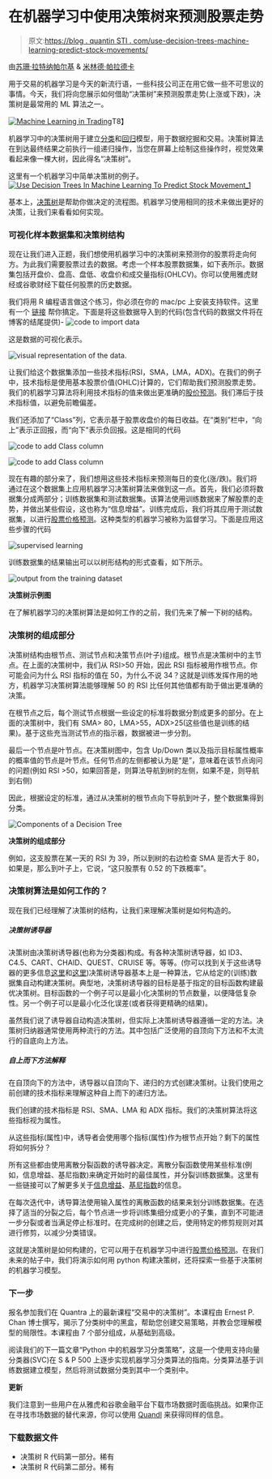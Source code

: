 # 在机器学习中使用决策树来预测股票走势

> 原文:[https://blog . quantin STI . com/use-decision-trees-machine-learning-predict-stock-movements/](https://blog.quantinsti.com/use-decision-trees-machine-learning-predict-stock-movements/)

由[苏珊·拉特纳帕尔基](https://twitter.com/ssushh_79?lang=en) & [米林德·帕拉德卡](https://in.linkedin.com/in/milind-paradkar-b37292107)

用于交易的机器学习是今天的新流行语，一些科技公司正在用它做一些不可思议的事情。今天，我们将向您展示如何借助“决策树”来预测股票走势(上涨或下跌)，决策树是最常用的 ML 算法之一。

[![Machine Learning in Trading](../Images/4bd0a863b70ada6b41c3b47e3dc176af.png)](https://quantra.quantinsti.com/machine-learning-for-trading-ebook)T8】

机器学习中的决策树用于建立[分类](https://quantra.quantinsti.com/course/trading-machine-learning-classification-svm)和[回归](https://quantra.quantinsti.com/course/trading-with-machine-learning-regression)模型，用于数据挖掘和交易。决策树算法在到达最终结果之前执行一组递归操作，当您在屏幕上绘制这些操作时，视觉效果看起来像一棵大树，因此得名“决策树”。

这里有一个机器学习中简单决策树的例子。 [![Use Decision Trees In Machine Learning To Predict Stock Movement_1](../Images/184cfae7599d238a2e79606907d5753d.png)](https://d1rwhvwstyk9gu.cloudfront.net/2017/10/Use-Decision-Trees-In-Machine-Learning-To-Predict-Stock-Movement_1.jpg)

基本上，[决策树](https://quantra.quantinsti.com/course/decision-trees-analysis-trading-ernest-chan)是帮助你做决定的流程图。机器学习使用相同的技术来做出更好的决策，让我们来看看如何实现。

### **可视化样本数据集和决策树结构**

现在让我们进入正题，我们想使用机器学习中的决策树来预测你的股票将走向何方。为此我们需要股票过去的数据。考虑一个样本股票数据集，如下表所示。数据集包括开盘价、盘高、盘低、收盘价和成交量指标(OHLCV)。你可以使用雅虎财经或谷歌财经下载任何股票的历史数据。

我们将用 R 编程语言做这个练习，你必须在你的 mac/pc 上安装支持软件。这里有一个 [链接](http://www.dummies.com/programming/r/how-to-install-r/) 帮你搞定。下面是将这些数据导入到的代码(包含代码的数据文件将在博客的结尾提供)- ![code to import data](../Images/038513d49ba9c2a2f1f90ddb369fd776.png)

这是数据的可视化表示。

![visual representation of the data.](../Images/b721e9d9959bd35c4620167506412a8d.png)

让我们给这个数据集添加一些技术指标(RSI，SMA，LMA，ADX)。在我们的例子中，技术指标是使用基本股票价值(OHLC)计算的，它们帮助我们预测股票走势。我们的机器学习算法将利用技术指标的值来做出更准确的[股价预测](https://blog.quantinsti.com/machine-learning-trading-predict-stock-prices-regression/)。我们滞后于技术指标值，以避免前瞻偏差。

我们还添加了“Class”列，它表示基于股票收盘价的每日收益。在“类别”栏中，“向上”表示正回报，而“向下”表示负回报。这是相同的代码

![code to add Class column](../Images/db637cb0e258e086963ec8283711b059.png)

![code to add Class column](../Images/ad7df83f8145e82da826595b007f0f47.png)

现在有趣的部分来了，我们想用这些技术指标来预测每日的变化(涨/跌)。我们将通过在这个数据集上应用机器学习决策树算法来做到这一点。首先，我们必须将数据集分成两部分；训练数据集和测试数据集。该算法使用训练数据来了解股票的走势，并做出某些假设，这也称为“信息增益”。训练完成后，我们将其应用于测试数据集，以进行[股票价格预测](https://blog.quantinsti.com/machine-learning-trading-predict-stock-prices-regression/)。这种类型的机器学习被称为监督学习。下面是应用这些步骤的代码

![supervised learning](../Images/f45c570f25985c3b853de5b4b314c456.png)

训练数据集的结果输出可以以树形结构的形式查看，如下所示。

![output from the training dataset ](../Images/ec3b84917d1c336cac62b83e917a0f1d.png)

**决策树示例图**

在了解机器学习的决策树算法是如何工作的之前，我们先来了解一下树的结构。

### **决策树的组成部分**

决策树结构由根节点、测试节点和决策节点(叶子)组成。根节点是决策树中的主节点。在上面的决策树中，我们从 RSI>50 开始，因此 RSI 指标被用作根节点。你可能会问为什么 RSI 指标的值在 50，为什么不说 34？这就是训练发挥作用的地方，机器学习决策树算法能够理解 50 的 RSI 比任何其他值都有助于做出更准确的决策。

在根节点之后，每个测试节点根据一些设定的标准将数据分割成更多的部分。在上面的决策树中，我们有 SMA> 80，LMA>55，ADX>25(这些值也是训练的结果)。基于这些充当测试节点的指示器，数据被进一步分割。

最后一个节点是叶节点。在决策树图中，包含 Up/Down 类以及指示目标属性概率的概率值的节点是叶节点。任何节点的左侧都被认为是“是”，意味着在该节点询问的问题(例如 RSI >50，如果回答是，则算法导航到树的左侧，如果不是，则导航到右侧)

因此，根据设定的标准，通过从决策树的根节点向下导航到叶子，整个数据集得到分类。

![Components of a Decision Tree](../Images/90bcb27d453f90c5db74e5f14b23d8ee.png)

**决策树的组成部分**

例如，这支股票在某一天的 RSI 为 39，所以到树的右边检查 SMA 是否大于 80，如果是，那么到叶子上，它说，“这只股票有 0.52 的下跌概率”。

### 决策树算法是如何工作的？

现在我们已经理解了决策树的结构，让我们来理解决策树是如何构造的。

##### **决策树诱导器**

决策树由决策树诱导器(也称为分类器)构成。有各种决策树诱导器，如 ID3、C4.5、CART、CHAID、QUEST、CRUISE 等。等等。(你可以找到关于这些诱导器的更多信息[这里](https://www.quora.com/What-are-the-differences-between-ID3-C4-5-and-CART)和[这里](http://saiconference.com/Downloads/SpecialIssueNo10/Paper_3-A_comparative_study_of_decision_tree_ID3_and_C4.5.pdf))决策树诱导器基本上是一种算法，它从给定的(训练)数据集自动构建决策树。典型地，决策树诱导器的目标是基于指定的目标函数构建最优决策树。目标函数的一个例子可以是最小化决策树的节点数量，以便降低复杂性。另一个例子可以是最小化泛化误差(或者获得更精确的结果)。

虽然我们说了诱导器自动构造决策树，但实际上决策树诱导器遵循一定的方法。决策树归纳器通常使用两种流行的方法。其中包括广泛使用的自顶向下方法和不太流行的自底向上方法。

##### **自上而下方法解释**

在自顶向下的方法中，诱导器以自顶向下、递归的方式创建决策树。让我们使用之前创建的技术指标来理解这种自上而下的递归方法。

我们创建的技术指标是 RSI、SMA、LMA 和 ADX 指标。我们的决策树算法将这些指标视为属性。

从这些指标(属性)中，诱导者会使用哪个指标(属性)作为根节点开始？剩下的属性将如何拆分？

所有这些都由使用离散分裂函数的诱导器决定。离散分裂函数使用某些标准(例如，信息增益、基尼指数)来确定开始时的最佳属性，并分裂训练数据集。这里有一些链接可以了解更多关于[信息增益](http://www.saedsayad.com/decision_tree.htm)、[基尼指数](http://dni-institute.in/blogs/cart-decision-tree-gini-index-explained/)的信息。

在每次迭代中，诱导算法使用输入属性的离散函数的结果来划分训练数据集。在选择了适当的分裂之后，每个节点进一步将训练集细分成更小的子集，直到不可能进一步分裂或者当满足停止标准时。在完成树的创建之后，使用特定的修剪规则对其进行修剪，以减少分类错误。

这就是决策树是如何构建的，它可以用于在机器学习中进行[股票价格预测](https://blog.quantinsti.com/machine-learning-trading-predict-stock-prices-regression/)。在我们未来的帖子中，我们将演示如何用 python 构建决策树，还将探索一些基于决策树的机器学习模型。

### **下一步**

报名参加我们在 Quantra 上的最新课程“交易中的决策树”。本课程由 Ernest P. Chan 博士撰写，揭示了分类树中的黑盒，帮助您创建交易策略，并教会您理解模型的局限性。本课程由 7 个部分组成，从基础到高级。

阅读我们的下一篇文章“Python 中的机器学习分类策略”，这是一个使用支持向量分类器(SVC)在 S & P 500 上逐步实现机器学习分类算法的指南。分类算法基于训练数据建立模型，然后将测试数据分类到其中一个类别中。

**更新**

我们注意到一些用户在从雅虎和谷歌金融平台下载市场数据时面临挑战。如果你正在寻找市场数据的替代来源，你可以使用 [Quandl](https://www.quandl.com/) 来获得同样的信息。

### **下载数据文件**

*   决策树 R 代码第一部分。稀有
*   决策树 R 代码第二部分。稀有